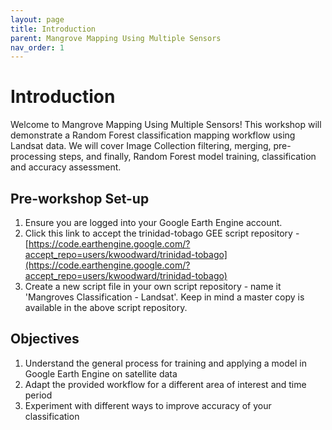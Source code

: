 ```yaml
---
layout: page
title: Introduction
parent: Mangrove Mapping Using Multiple Sensors
nav_order: 1
---
```


# Introduction

Welcome to Mangrove Mapping Using Multiple Sensors! This workshop will demonstrate a Random Forest classification mapping workflow using Landsat data. We will cover Image Collection filtering, merging, pre-processing steps, and finally, Random Forest model training, classification and accuracy assessment.

## Pre-workshop Set-up
1. Ensure you are logged into your Google Earth Engine account.
2. Click this link to accept the trinidad-tobago GEE script repository - [https://code.earthengine.google.com/?accept_repo=users/kwoodward/trinidad-tobago](https://code.earthengine.google.com/?accept_repo=users/kwoodward/trinidad-tobago)
3. Create a new script file in your own script repository - name it 'Mangroves Classification - Landsat'. Keep in mind a master copy is available in the above script repository.

## Objectives
1. Understand the general process for training and applying a model in Google Earth Engine on satellite data
2. Adapt the provided workflow for a different area of interest and time period
3. Experiment with different ways to improve accuracy of your classification
